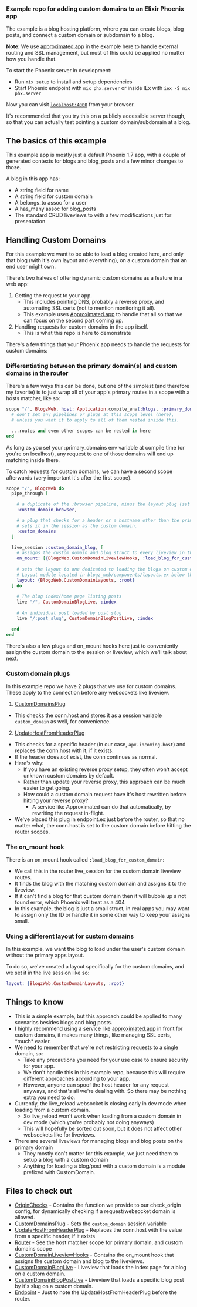 ### Example repo for adding custom domains to an Elixir Phoenix app

The example is a blog hosting platform, where you can create blogs, blog posts, and connect a custom domain or subdomain to a blog.

**Note**: We use [approximated.app](https://approximated.app) in the example here to handle external routing and SSL management, but most of this could be applied no matter how you handle that.

To start the Phoenix server in development:

  * Run `mix setup` to install and setup dependencies
  * Start Phoenix endpoint with `mix phx.server` or inside IEx with `iex -S mix phx.server`

Now you can visit [`localhost:4000`](http://localhost:4000) from your browser.

It's recommended that you try this on a publicly accessible server though, so that you can actually test pointing a custom domain/subdomain at a blog.

## The basics of this example

This example app is mostly just a default Phoenix 1.7 app, with a couple of generated contexts for blogs and blog_posts and a few minor changes to those.

A blog in this app has:
- A string field for name
- A string field for custom domain
- A belongs_to assoc for a user
- A has_many assoc for blog_posts
- The standard CRUD liveviews to with a few modifications just for presentation

## Handling Custom Domains

For this example we want to be able to load a blog created here, and only that blog (with it's own layout and everything), on a custom domain that an end user might own.

There's two halves of offering dynamic custom domains as a feature in a web app:

1. Getting the request to your app. 
    - This includes pointing DNS, probably a reverse proxy, and automating SSL certs (not to mention monitoring it all). 
    - This example uses [Approximated.app](https://approximated.app) to handle that all so that we can focus on the second part coming up.
2. Handling requests for custom domains in the app itself.
    - This is what this repo is here to demonstrate

There's a few things that your Phoenix app needs to handle the requests for custom domains:

### Differentiating between the primary domain(s) and custom domains in the router

There's a few ways this can be done, but one of the simplest (and therefore my favorite) is to just wrap all of your app's primary routes in a scope with a hosts matcher, like so:

```elixir
scope "/", BlogzWeb, host: Application.compile_env(:blogz, :primary_domains, ["localhost"]) do
  # don't set any pipelines or plugs at this scope level (here),
  # unless you want it to apply to all of them nested inside this.

  ...routes and even other scopes can be nested in here
end
```

As long as you set your :primary_domains env variable at compile time (or you're on localhost), any request to one of those domains will end up matching inside there.

To catch requests for custom domains, we can have a second scope afterwards (very important it's after the first scope). 

```elixir
scope "/", BlogzWeb do
  pipe_through [

    # a duplicate of the :browser pipeline, minus the layout plug (set below)
    :custom_domain_browser,

    # a plug that checks for a header or a hostname other than the primary, and
    # sets it in the session as the custom domain.
    :custom_domains
  ]

  live_session :custom_domain_blog, [
    # assigns the custom domain and blog struct to every liveview in this block
    on_mount: [{BlogzWeb.CustomDomainLiveviewHooks, :load_blog_for_custom_domain}],
    
    # sets the layout to one dedicated to loading the blogs on custom domains
    # Layout module located in blogz_web/components/layouts.ex below the default module
    layout: {BlogzWeb.CustomDomainLayouts, :root}
  ] do
    
    # The blog index/home page listing posts
    live "/", CustomDomainBlogLive, :index
    
    # An individual post loaded by post slug
    live "/:post_slug", CustomDomainBlogPostLive, :index

  end
end
```

There's also a few plugs and on_mount hooks here just to conveniently assign the custom domain to the session or liveview, which we'll talk about next.

### Custom domain plugs

In this example repo we have 2 plugs that we use for custom domains. These apply to the connection before any websockets like liveview.

1. [CustomDomainsPlug](lib/blogz_web/plugs/custom_domains_plug.ex)
  - This checks the conn.host and stores it as a session variable `custom_domain` as well, for convenience.
2. [UpdateHostFromHeaderPlug](lib/blogz_web/plugs/update_host_from_header_plug.ex)
  - This checks for a specific header (in our case, `apx-incoming-host`) and replaces the conn.host with it, if it exists.
  - If the header does *not* exist, the conn continues as normal.
  - Here's why:
    - If you have an existing reverse proxy setup, they often won't accept unknown custom domains by default. 
    - Rather than update your reverse proxy, this approach can be much easier to get going.
    - How could a custom domain request have it's host rewritten before hitting your reverse proxy?
      - A service like Approximated can do that automatically, by rewriting the request in-flight.
  - We've placed this plug in endpoint.ex just before the router, so that no matter what, the conn.host is set to the custom domain before hitting the router scopes.

### The on_mount hook
There is an on_mount hook called `:load_blog_for_custom_domain`:
- We call this in the router live_session for the custom domain liveview routes.
- It finds the blog with the matching custom domain and assigns it to the liveview. 
- If it can't find a blog for that custom domain then it will bubble up a not found error, which Phoenix will treat as a 404
- In this example, the blog is just a small struct, in real apps you may want to assign only the ID or handle it in some other way to keep your assigns small.

### Using a different layout for custom domains
In this example, we want the blog to load under the user's custom domain without the primary apps layout.

To do so, we've created a layout specifically for the custom domains, and we set it in the live session like so:

```elixir
layout: {BlogzWeb.CustomDomainLayouts, :root}
```

## Things to know
- This is a simple example, but this approach could be applied to many scenarios besides blogs and blog posts.
- I highly recommend using a service like [approximated.app](https://approximated.app) in front for custom domains, it makes many things, like managing SSL certs, \*much\* easier.
- We need to remember that we're not restricting requests to a single domain, so: 
  - Take any precautions you need for your use case to ensure security for your app.
  - We don't handle this in this example repo, because this will require different approaches according to your app.
  - However, anyone can spoof the host header for any request anyways, and that's all we're dealing with. So there may be nothing extra you need to do.
- Currently, the live_reload websocket is closing early in dev mode when loading from a custom domain.
  - So live_reload won't work when loading from a custom domain in dev mode (which you're probably not doing anyways)
  - This will hopefully be sorted out soon, but it does not affect other websockets like for liveviews.
- There are several liveviews for managing blogs and blog posts on the primary domain
  - They mostly don't matter for this example, we just need them to setup a blog with a custom domain
  - Anything for loading a blog/post with a custom domain is a module prefixed with CustomDomain.


## Files to check out
- [OriginChecks](lib/blogz_web/origin_checks.ex) - Contains the function we provide to our check_origin config, for dynamically checking if a request/websocket domain is allowed.
- [CustomDomainsPlug](lib/blogz_web/plugs/custom_domains_plug.ex) - Sets the `custom_domain` session variable
- [UpdateHostFromHeaderPlug](lib/blogz_web/plugs/update_host_from_header_plug.ex) - Replaces the conn.host with the value from a specific header, if it exists
- [Router](lib/blogz_web/router.ex) - See the host matcher scope for primary domain, and custom domains scope
- [CustomDomainLiveviewHooks](lib/blogz_web/custom_domain_liveview_hooks.ex) - Contains the on_mount hook that assigns the custom domain and blog to the liveviews.
- [CustomDomainBlogLive](lib/blogz_web/live/custom_domain_blog_live.ex) - Liveview that loads the index page for a blog on a custom domain.
- [CustomDomainBlogPostLive](lib/blogz_web/live/custom_domain_blog_post_live.ex) - Liveview that loads a specific blog post by it's slug on a custom domain.
- [Endpoint](lib/blogz_web/endpoint.ex) - Just to note the UpdateHostFromHeaderPlug before the router.

